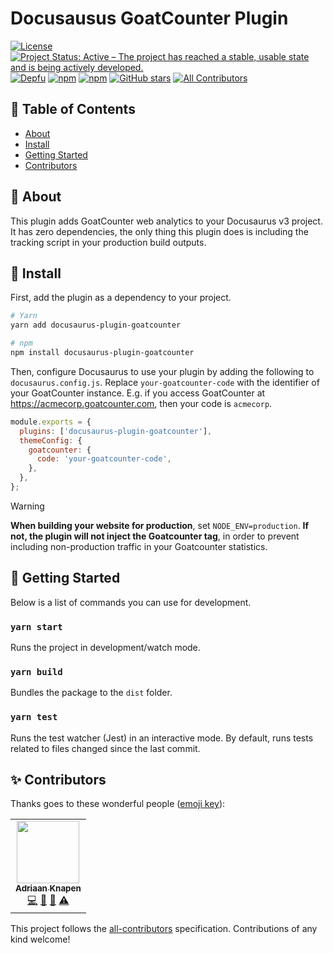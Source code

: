 # Docusausus GoatCounter Plugin

[![License](https://img.shields.io/github/license/Addono/docusaurus-plugin-goatcounter?style=flat-square)](https://github.com/Addono/docusaurus-plugin-goatcounter/blob/master/LICENSE)
[![Project Status: Active – The project has reached a stable, usable state and is being actively developed.](https://img.shields.io/badge/project%20status-Active-greengrass?style=flat-square)](https://www.repostatus.org/#active)
[![Depfu](https://img.shields.io/depfu/Addono/docusaurus-plugin-goatcounter?style=flat-square)](https://depfu.com/github/Addono/docusaurus-plugin-goatcounter)
[![npm](https://img.shields.io/npm/dt/docusaurus-plugin-goatcounter?style=flat-square)](https://www.npmjs.com/package/docusaurus-plugin-goatcounter)
[![npm](https://img.shields.io/npm/v/docusaurus-plugin-goatcounter?style=flat-square)](https://www.npmjs.com/package/docusaurus-plugin-goatcounter)
[![GitHub stars](https://img.shields.io/github/stars/Addono/docusaurus-plugin-goatcounter?style=flat-square)](https://github.com/Addono/docusaurus-plugin-goatcounter/stargazers)<!-- ALL-CONTRIBUTORS-BADGE:START - Do not remove or modify this section -->
[![All Contributors](https://img.shields.io/badge/all_contributors-1-orange.svg?style=flat-square)](#contributors-)

<!-- ALL-CONTRIBUTORS-BADGE:END -->

## 📝 Table of Contents

- [About](#about)
- [Install](#install)
- [Getting Started](#getting_started)
- [Contributors](#contributors)

## 🧐 About <a name = "about"></a>

This plugin adds GoatCounter web analytics to your Docusaurus v3 project. It has zero dependencies, the only thing this plugin does is including the tracking script in your production build outputs.

## 🚀 Install <a name = "install"></a>

First, add the plugin as a dependency to your project.

```bash
# Yarn
yarn add docusaurus-plugin-goatcounter

# npm
npm install docusaurus-plugin-goatcounter
```

Then, configure Docusaurus to use your plugin by adding the following to `docusaurus.config.js`. Replace `your-goatcounter-code` with the identifier of your GoatCounter instance. E.g. if you access GoatCounter at https://acmecorp.goatcounter.com, then your code is `acmecorp`.

```js
module.exports = {
  plugins: ['docusaurus-plugin-goatcounter'],
  themeConfig: {
    goatcounter: {
      code: 'your-goatcounter-code',
    },
  },
};
```

> [!WARNING]
> **When building your website for production**, set `NODE_ENV=production`. **If not, the plugin will not inject the Goatcounter tag**, in order to prevent including non-production traffic in your Goatcounter statistics.

## 🏁 Getting Started <a name = "getting_started"></a>

Below is a list of commands you can use for development.

### `yarn start`

Runs the project in development/watch mode.

### `yarn build`

Bundles the package to the `dist` folder.

### `yarn test`

Runs the test watcher (Jest) in an interactive mode. By default, runs tests related to files changed since the last commit.

## ✨ Contributors <a name = "contributors"></a>

Thanks goes to these wonderful people ([emoji key](https://allcontributors.org/docs/en/emoji-key)):

<!-- ALL-CONTRIBUTORS-LIST:START - Do not remove or modify this section -->
<!-- prettier-ignore-start -->
<!-- markdownlint-disable -->
<table>
  <tr>
    <td align="center"><a href="https://aknapen.nl"><img src="https://avatars1.githubusercontent.com/u/15435678?v=4?s=100" width="100px;" alt=""/><br /><sub><b>Adriaan Knapen</b></sub></a><br /><a href="https://github.com/Addono/docusaurus-plugin-goatcounter/commits?author=Addono" title="Code">💻</a> <a href="#tool-Addono" title="Tools">🔧</a> <a href="https://github.com/Addono/docusaurus-plugin-goatcounter/commits?author=Addono" title="Documentation">📖</a> <a href="https://github.com/Addono/docusaurus-plugin-goatcounter/commits?author=Addono" title="Tests">⚠️</a></td>
  </tr>
</table>

<!-- markdownlint-restore -->
<!-- prettier-ignore-end -->

<!-- ALL-CONTRIBUTORS-LIST:END -->

This project follows the [all-contributors](https://github.com/all-contributors/all-contributors) specification. Contributions of any kind welcome!
